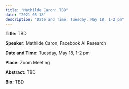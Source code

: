 ```yaml
---
title: "Mathilde Caron: TBD"
date: "2021-05-18"
description: "Date and Time: Tuesday, May 18, 1-2 pm"
---
```


**Title:** TBD

**Speaker:** Mathilde Caron, Facebook AI Research

**Date and Time:** Tuesday, May 18, 1-2 pm

**Place:** Zoom Meeting

**Abstract:** TBD

**Bio:** TBD